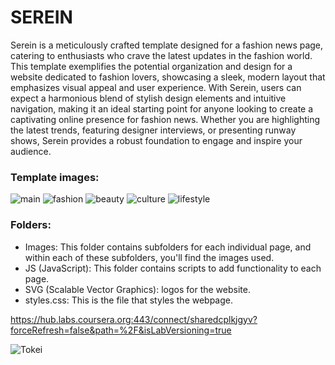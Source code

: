 # SEREIN

Serein is a meticulously crafted template designed for a fashion news page, catering to enthusiasts who crave the latest updates in the fashion world. This template exemplifies the potential organization and design for a website dedicated to fashion lovers, showcasing a sleek, modern layout that emphasizes visual appeal and user experience. With Serein, users can expect a harmonious blend of stylish design elements and intuitive navigation, making it an ideal starting point for anyone looking to create a captivating online presence for fashion news. Whether you are highlighting the latest trends, featuring designer interviews, or presenting runway shows, Serein provides a robust foundation to engage and inspire your audience.

### Template images:

![main](report\mockups\main_page.jpeg)
![fashion](report\mockups\fashion_page.jpeg)
![beauty](report\mockups\beauty_page.jpeg)
![culture](report\mockups\culture_page.jpeg)
![lifestyle](report\mockups\lifestyle_page.jpeg)

### Folders:

- Images: This folder contains subfolders for each individual page, and within each of these subfolders, you'll find the images used.
- JS (JavaScript): This folder contains scripts to add functionality to each page.
- SVG (Scalable Vector Graphics): logos for the website.
- styles.css: This is the file that styles the webpage.

https://hub.labs.coursera.org:443/connect/sharedcplkjgyv?forceRefresh=false&path=%2F&isLabVersioning=true

![Tokei](/Images/tokei.png)
